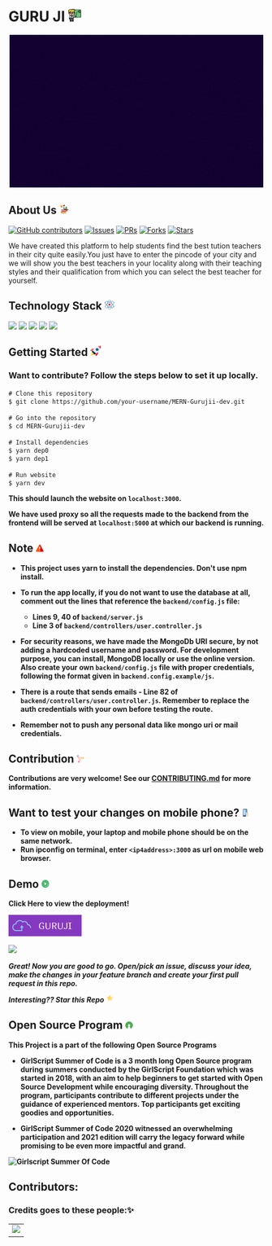 <h1>GURU JI <a><img src="https://github.com/Samridhi-98/Images/blob/master/Images/teacher(1).svg" width="5%"></a></h1>  
<p align="center"><img src="readme_assets/guruji_gif(1).gif"></p>

<h2>About Us <a><img src="https://github.com/Samridhi-98/Images/blob/master/Images/reading.svg" width="4%"></a></h2>
<p>
 
[![GitHub contributors](https://img.shields.io/github/contributors/Namanl2001/MERN-Gurujii-dev.svg)](https://github.com/Namanl2001/MERN-Gurujii-dev/graphs/contributors/)
[![Issues](https://img.shields.io/github/issues/Namanl2001/MERN-Gurujii-dev)](https://github.com/Namanl2001/MERN-Gurujii-dev/issues)
[![PRs](https://img.shields.io/github/issues-pr/Namanl2001/MERN-Gurujii-dev)](https://github.com/Namanl2001/MERN-Gurujii-dev/pulls)
[![Forks](https://img.shields.io/github/forks/Namanl2001/MERN-Gurujii-dev?style=social)](https://github.com/Namanl2001/MERN-Gurujii-dev) 
[![Stars](https://img.shields.io/github/stars/Namanl2001/MERN-Gurujii-dev?style=social)](https://github.com/Namanl2001/MERN-Gurujii-dev)

</p>

<p>
 We have created this platform to help students find the best tution teachers in their city quite easily.You just have to enter the pincode of your city and we will show you the best teachers in your locality along with their teaching styles and their qualification from which you can select the best teacher for yourself.
</p>

<h2>Technology Stack <a><img src="https://github.com/Samridhi-98/Images/blob/master/Images/atom.svg" width="4%"></a></h2>

<p>

<img src ="https://img.shields.io/badge/MongoDB-%234ea94b.svg?&style=for-the-badge&logo=mongodb&logoColor=white"/> 
<img src="https://img.shields.io/badge/express.js%20-%23404d59.svg?&style=for-the-badge"/> 
<img src="https://img.shields.io/badge/reactjs%20-61DAFB.svg?&style=for-the-badge&logo=react&logoColor=blue"/> 
<img src="https://img.shields.io/badge/Node.js-%234ea94b.svg?&style=for-the-badge&logo=node.js&logoColor=white"> 
<img src="https://img.shields.io/badge/git%20-%23121011.svg?&style=for-the-badge&logo=git&logoColor=white&logoWidth=20">

</p>

<h2>Getting Started <a><img src="https://github.com/Samridhi-98/Images/blob/master/Images/rocket.svg" width="4%"></a></h2>
<h3>Want to contribute? Follow the steps below to set it up locally.</h3>

```
# Clone this repository
$ git clone https://github.com/your-username/MERN-Gurujii-dev.git

# Go into the repository
$ cd MERN-Gurujii-dev

# Install dependencies
$ yarn dep0
$ yarn dep1

# Run website
$ yarn dev
```

<strong> This should launch the website on `localhost:3000`. <strong>

We have used proxy so all the requests made to the backend from the frontend will be served at
`localhost:5000` at which our backend is running.

<h2>Note <a><img src="https://github.com/Samridhi-98/Images/blob/master/Images/alarm.svg" width="3%"></a> </h2>
<p>
 
- This project uses yarn to install the dependencies. Don't use npm install.

- To run the app locally, if you do not want to use the database at all, comment out the lines that reference the `backend/config.js` file:

  - Lines 9, 40 of `backend/server.js`
  - Line 3 of `backend/controllers/user.controller.js`

- For security reasons, we have made the MongoDb URI secure, by not adding a hardcoded username and password. For development purpose, you can install, MongoDB locally or use the online version. Also create your own `backend/config.js` file with proper credentials, following the format given in `backend.config.example/js`.
- There is a route that sends emails - Line 82 of `backend/controllers/user.controller.js`. Remember to replace the auth credentials with your own before testing the route.
- Remember not to push any personal data like mongo uri or mail credentials.

</p>

<h2>Contribution <a><img src="https://github.com/Samridhi-98/Images/blob/master/Images/support(1).svg" width="3%"></a> </h2>
<p>
Contributions are very welcome! See our <a href="https://github.com/Namanl2001/MERN-Gurujii-dev/blob/master/contributing.md">CONTRIBUTING.md</a> for more information.
</p>
<h2>Want to test your changes on mobile phone? <a><img src="https://github.com/Samridhi-98/Images/blob/master/Images/smartphone.svg" width="3%"></a></h2>

<p>
 
- To view on mobile, your laptop and mobile phone should be on the same network.
- Run ipconfig on terminal, enter `<ip4address>:3000` as url on mobile web browser.

</p>

<h2> Demo <a><img src="https://github.com/Samridhi-98/Images/blob/master/Images/play.svg" width="3%"></a></h2>

Click Here to view the deployment!

[![Deploy](https://raw.githubusercontent.com/nikitakapoor1919/Buttons/main/guruji.png)](https://guru-jii.herokuapp.com/)

<div>
<img src="https://user-images.githubusercontent.com/63860014/110734802-8f68c480-824e-11eb-910d-7fab7f404fb2.gif"/>
</div>

<strong><em> Great! Now you are good to go. Open/pick an issue, discuss your idea, make the changes in your feature branch and create your first pull request in this repo.</em></strong>

<em>Interesting?? Star this Repo <a><img src="https://github.com/Samridhi-98/Images/blob/master/Images/star.svg" width="3%"></a> </em>

<h2> Open Source Program <a><img src="https://github.com/Samridhi-98/Images/blob/master/Images/open-source.svg" width="3%"></a></h2>

This Project is a part of the following Open Source Programs

- GirlScript Summer of Code is a 3 month long Open Source program during summers conducted by the GirlScript Foundation which was started in 2018, with an aim to help beginners to get started with Open Source Development while encouraging diversity. Throughout the program, participants contribute to different projects under the guidance of experienced mentors. Top participants get exciting goodies and opportunities.

- GirlScript Summer of Code 2020 witnessed an overwhelming participation and 2021 edition will carry the legacy forward while promising to be even more impactful and grand.

<img src ="https://miro.medium.com/max/3000/1*CKaCnG11p5i0KiQyaoyBvg.png" alt ="Girlscript Summer Of Code"></img>

<h2>Contributors:</h2>

### Credits goes to these people:✨

<table>
	<tr>
		<td>
   <a href="https://github.com/Namanl2001/MERN-Gurujii-dev/graphs/contributors">
  <img src="https://contrib.rocks/image?repo=Namanl2001/MERN-Gurujii-dev" />
</a>
		</td>
	</tr>
</table>
